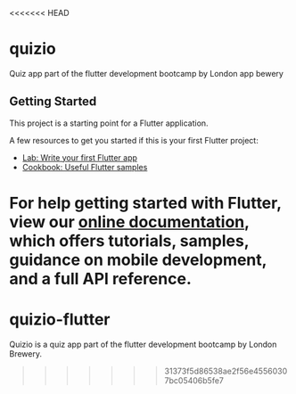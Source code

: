 <<<<<<< HEAD
# quizio

Quiz app part of the flutter development bootcamp by London app bewery

## Getting Started

This project is a starting point for a Flutter application.

A few resources to get you started if this is your first Flutter project:

- [Lab: Write your first Flutter app](https://flutter.dev/docs/get-started/codelab)
- [Cookbook: Useful Flutter samples](https://flutter.dev/docs/cookbook)

For help getting started with Flutter, view our
[online documentation](https://flutter.dev/docs), which offers tutorials,
samples, guidance on mobile development, and a full API reference.
=======
# quizio-flutter
Quizio is a quiz app part of the flutter development bootcamp by London Brewery. 
>>>>>>> 31373f5d86538ae2f56e45560307bc05406b5fe7
